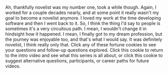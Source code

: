 
Ah, thankfully novelist was my number one,
took a while though.
Again, I worked for a couple decades nearly,
and at some point it really wasn&#39;t my goal
to become a novelist anymore.
I loved my work at the time developing software
and then I went back to it.
So, I think the thing I&#39;d say to people is
sometimes it&#39;s a very circuitous path.
I mean, I wouldn&#39;t change it in hindsight
how it happened.
I mean, I finally got to my dream profession,
but the journey was enjoyable too,
and that&#39;s what I would say.
It was definitely novelist,
I think really only that.
Click any of these fortune cookies
to see your questions and follow-up questions explored.
Click this cookie to return to the intro video
and see what this series is all about,
or click this cookie to suggest
alternative questions,
participants,
or career paths
for future videos.
